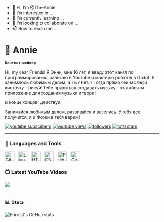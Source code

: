 - 👋 Hi, I’m @The-Annie
- 👀 I’m interested in ...
- 🌱 I’m currently learning ...
- 💞️ I’m looking to collaborate on ...
- 📫 How to reach me ...

<!---
The-Annie/The-Annie is a ✨ special ✨ repository because its `README.md` (this file) appears on your GitHub profile.
You can click the Preview link to take a look at your changes.
--->


# 🥑 Annie

**`Контент-мейкер`**

Hi, my dear Friends! Я Энни, мне 16 лет, я введу этот канал по программированию, зависаю в YouTube и мастерю роботов в Godot. Я занимаюсь любимым делом, а Ты? Нет..? Тогда прямо сейчас бери кисточку - рисуй! Тебе нравиться создавать музыку - хватайся за приложение для создания музыки и твори!

В конце концов, Действуй!

Занимайся любимым делом, развивайся и веселись. У тебя все получится, я и Фсоки в тебя верим!

   <p align="left">
      <a href="https://www.youtube.com/c/fknight?sub_confirmation=1">
         <img alt="youtube subscribers" title="Subscribe to my YouTube channel" src="https://custom-icon-badges.demolab.com/youtube/channel/subscribers/UCeiC2G8vcz6tBmvVo8ydMgQ?color=%23E05D44&label=SUBSCRIBE&logo=video&logoColor=white&style=for-the-badge&labelColor=CE4630"/></a> 
      <a href="https://www.youtube.com/c/fknight">
         <img alt="youtube views" title="YouTube views" src="https://custom-icon-badges.demolab.com/youtube/channel/views/UCeiC2G8vcz6tBmvVo8ydMgQ?color=%23E1AD0E&logo=eye&logoColor=white&style=for-the-badge&labelColor=C79600"/></a> 
      <a href="https://github.com/ForrestKnight?tab=followers">
         <img alt="followers" title="Follow me on Github" src="https://custom-icon-badges.demolab.com/github/followers/Fsoky?color=236ad3&labelColor=1155ba&style=for-the-badge&logo=person-add&label=Follow&logoColor=white"/></a>
      <a href="https://github.com/ForrestKnight?tab=repositories&sort=stargazers">
         <img alt="total stars" title="Total stars on GitHub" src="https://custom-icon-badges.demolab.com/github/stars/Fsoky?color=55960c&style=for-the-badge&labelColor=488207&logo=star"/></a>
   </p>

---

### 🧰 Languages and Tools

<img align="left" alt="Git" width="30px" style="padding-right:10px;" src="https://cdn.jsdelivr.net/gh/devicons/devicon/icons/git/git-original.svg" />
<img align="left" alt="Linux" width="30px" style="padding-right:10px;" src="https://cdn.jsdelivr.net/gh/devicons/devicon/icons/linux/linux-original.svg" />
<img align="left" alt="HTML" width="30px" style="padding-right:10px;" src="https://cdn.jsdelivr.net/gh/devicons/devicon/icons/html5/html5-plain.svg" />
<img align="left" alt="CSS" width="30px" style="padding-right:10px;" src="https://cdn.jsdelivr.net/gh/devicons/devicon/icons/css3/css3-plain.svg" />
<img align="left" alt="Python" width="30px" style="padding-right:10px;" src="https://cdn.jsdelivr.net/gh/devicons/devicon/icons/python/python-plain.svg" />
<img align="left" alt="GitHub" width="30px" style="padding-right:10px;" src="https://cdn.jsdelivr.net/gh/devicons/devicon/icons/github/github-original.svg" />

<br />

#

### 📺 Latest YouTube Videos

<!-- BEGIN YOUTUBE-CARDS -->
<!--
[![😱 Динамическая обложка для ВК на Python](https://ytcards.demolab.com/?id=xGNmSodrPHU&title=%F0%9F%98%B1+%D0%94%D0%B8%D0%BD%D0%B0%D0%BC%D0%B8%D1%87%D0%B5%D1%81%D0%BA%D0%B0%D1%8F+%D0%BE%D0%B1%D0%BB%D0%BE%D0%B6%D0%BA%D0%B0+%D0%B4%D0%BB%D1%8F+%D0%92%D0%9A+%D0%BD%D0%B0+Python&lang=en&timestamp=1701358044&background_color=%230d1117&title_color=%23ffffff&stats_color=%23dedede&max_title_lines=1&width=250&border_radius=5 "😱 Динамическая обложка для ВК на Python")](https://www.youtube.com/watch?v=xGNmSodrPHU)
[![Общение на разные темы + делаем превью](https://ytcards.demolab.com/?id=mvlv2_HVKic&title=%D0%9E%D0%B1%D1%89%D0%B5%D0%BD%D0%B8%D0%B5+%D0%BD%D0%B0+%D1%80%D0%B0%D0%B7%D0%BD%D1%8B%D0%B5+%D1%82%D0%B5%D0%BC%D1%8B+%2B+%D0%B4%D0%B5%D0%BB%D0%B0%D0%B5%D0%BC+%D0%BF%D1%80%D0%B5%D0%B2%D1%8C%D1%8E&lang=en&timestamp=1701197050&background_color=%230d1117&title_color=%23ffffff&stats_color=%23dedede&max_title_lines=1&width=250&border_radius=5 "Общение на разные темы + делаем превью")](https://www.youtube.com/watch?v=mvlv2_HVKic)
[![Общение на разные темы + делаем превью](https://ytcards.demolab.com/?id=FFz-RaxzW2w&title=%D0%9E%D0%B1%D1%89%D0%B5%D0%BD%D0%B8%D0%B5+%D0%BD%D0%B0+%D1%80%D0%B0%D0%B7%D0%BD%D1%8B%D0%B5+%D1%82%D0%B5%D0%BC%D1%8B+%2B+%D0%B4%D0%B5%D0%BB%D0%B0%D0%B5%D0%BC+%D0%BF%D1%80%D0%B5%D0%B2%D1%8C%D1%8E&lang=en&timestamp=1701196701&background_color=%230d1117&title_color=%23ffffff&stats_color=%23dedede&max_title_lines=1&width=250&border_radius=5 "Общение на разные темы + делаем превью")](https://www.youtube.com/watch?v=FFz-RaxzW2w)
[![Пишем модуль для Cryptomus на Python](https://ytcards.demolab.com/?id=q268jlbd3gY&title=%D0%9F%D0%B8%D1%88%D0%B5%D0%BC+%D0%BC%D0%BE%D0%B4%D1%83%D0%BB%D1%8C+%D0%B4%D0%BB%D1%8F+Cryptomus+%D0%BD%D0%B0+Python&lang=en&timestamp=1700807623&background_color=%230d1117&title_color=%23ffffff&stats_color=%23dedede&max_title_lines=1&width=250&border_radius=5 "Пишем модуль для Cryptomus на Python")](https://www.youtube.com/watch?v=q268jlbd3gY)
[![Смотрим Wallet Pay и API - оплата внутри телеграм](https://ytcards.demolab.com/?id=ZSyCE6NFv9g&title=%D0%A1%D0%BC%D0%BE%D1%82%D1%80%D0%B8%D0%BC+Wallet+Pay+%D0%B8+API+-+%D0%BE%D0%BF%D0%BB%D0%B0%D1%82%D0%B0+%D0%B2%D0%BD%D1%83%D1%82%D1%80%D0%B8+%D1%82%D0%B5%D0%BB%D0%B5%D0%B3%D1%80%D0%B0%D0%BC&lang=en&timestamp=1700548155&background_color=%230d1117&title_color=%23ffffff&stats_color=%23dedede&max_title_lines=1&width=250&border_radius=5 "Смотрим Wallet Pay и API - оплата внутри телеграм")](https://www.youtube.com/watch?v=ZSyCE6NFv9g)
[![💸 Экономический БОТ для Телеграм | AIOgram 3.x, MongoDB](https://ytcards.demolab.com/?id=ORy-WR0GnQU&title=%F0%9F%92%B8+%D0%AD%D0%BA%D0%BE%D0%BD%D0%BE%D0%BC%D0%B8%D1%87%D0%B5%D1%81%D0%BA%D0%B8%D0%B9+%D0%91%D0%9E%D0%A2+%D0%B4%D0%BB%D1%8F+%D0%A2%D0%B5%D0%BB%D0%B5%D0%B3%D1%80%D0%B0%D0%BC+%7C+AIOgram+3.x%2C+MongoDB&lang=en&timestamp=1700149809&background_color=%230d1117&title_color=%23ffffff&stats_color=%23dedede&max_title_lines=1&width=250&border_radius=5 "💸 Экономический БОТ для Телеграм | AIOgram 3.x, MongoDB")](https://www.youtube.com/watch?v=ORy-WR0GnQU)
-->
<!-- END YOUTUBE-CARDS -->

[<img src="https://custom-icon-badges.demolab.com/badge/-Subscribe%20For%20More-red?style=for-the-badge&logo=video&logoColor=white"/>](https://www.youtube.com/c/Фсоки?sub_confirmation=1)

#

### 📊 Stats

![Forrest's GitHub stats](https://github-readme-stats.vercel.app/api?username=fsoky&show_icons=true&theme=dracula)

<!-- ![GitHub Streak](https://streak-stats.demolab.com?user=ForrestKnight&theme=dracula&border_radius=4.5) -->
